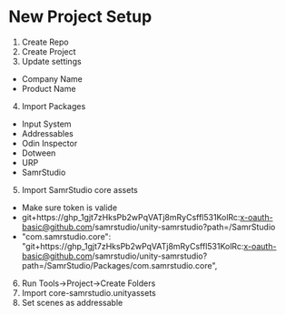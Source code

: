# New Project Setup
1. Create Repo
2. Create Project
3. Update settings
  * Company Name
  * Product Name
4. Import Packages
  * Input System
  * Addressables
  * Odin Inspector
  * Dotween
  * URP
  * SamrStudio
5. Import SamrStudio core assets
  * Make sure token is valide
  * git+https://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:x-oauth-basic@github.com/samrstudio/unity-samrstudio?path=/SamrStudio
  * "com.samrstudio.core": "git+https://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:x-oauth-basic@github.com/samrstudio/unity-samrstudio?path=/SamrStudio/Packages/com.samrstudio.core",

6. Run Tools->Project->Create Folders
7. Import core-samrstudio.unityassets
8. Set scenes as addressable

